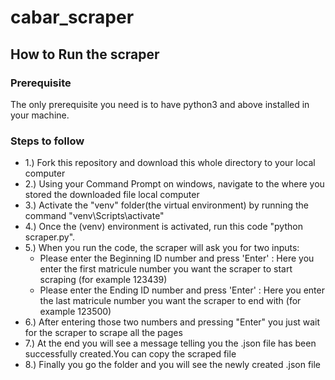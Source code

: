 # cabar_scraper
## How to Run the scraper
### Prerequisite
The only prerequisite you need is to have python3 and above installed in your machine.

### Steps to follow
- 1.) Fork this repository and download this whole directory to your local computer
- 2.) Using your Command Prompt on windows, navigate to the where you stored the downloaded file local computer
- 3.) Activate the "venv" folder(the virtual environment) by running the command "venv\Scripts\activate"
- 4.) Once the (venv) environment is activated, run this code "python scraper.py".
- 5.) When you run the code, the scraper will ask you for two inputs:
  - Please enter the Beginning ID number and press 'Enter' : Here you enter the first matricule number you want the scraper to start scraping (for example 123439)
  - Please enter the Ending ID number and press 'Enter' : Here you enter the last matricule number you want the scraper to end with (for example 123500)
- 6.) After entering those two numbers and pressing "Enter" you just wait for the scraper to scrape all the pages
- 7.) At the end you will see a message telling you the .json file has been successfully created.You can copy the scraped file
- 8.) Finally you go the folder and you will see the newly created .json file
